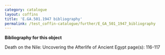 ```yaml
---
category: catalogue
layout: coffins
title: 'E.GA.501.1947 bibliography'
permalink: /test_coffin-catalogue/further/E_GA_501_1947_bibliography
---
```


**Bibliography for this object**

Death on the Nile: Uncovering the Afterlife of Ancient Egypt page(s): 116-117





